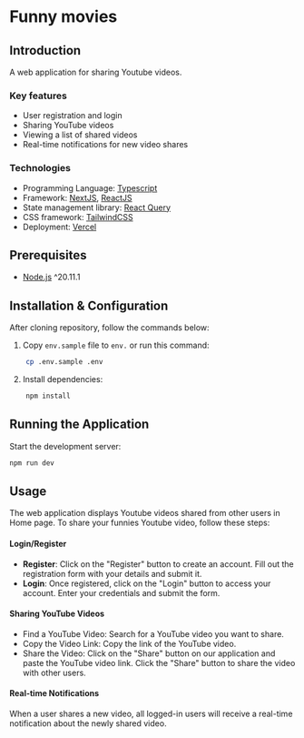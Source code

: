 # Funny movies

## Introduction

A web application for sharing Youtube videos.

### Key features

- User registration and login
- Sharing YouTube videos
- Viewing a list of shared videos
- Real-time notifications for new video shares 

### Technologies

- Programming Language: [Typescript](https://www.typescriptlang.org/)
- Framework: [NextJS](https://nextjs.org/), [ReactJS](https://react.dev/)
- State management library: [React Query](https://tanstack.com/query/v3)
- CSS framework: [TailwindCSS](https://tailwindcss.com/)
- Deployment: [Vercel](https://vercel.com/) 

## Prerequisites

- [Node.js](https://nodejs.org/en/download/package-manager/current) ^20.11.1

## Installation & Configuration

After cloning repository, follow the commands below:
1. Copy `env.sample` file to `env.` or run this command:
```bash
    cp .env.sample .env
```
2. Install dependencies:
```bash
    npm install
```

## Running the Application

Start the development server:
   ```bash
   npm run dev
   ```

## Usage 

The web application displays Youtube videos shared from other users in Home page. 
To share your funnies Youtube video, follow these steps:

#### Login/Register

- **Register**: Click on the "Register" button to create an account. Fill out the registration form with your details and submit it.
- **Login**: Once registered, click on the "Login" button to access your account. Enter your credentials and submit the form.

#### Sharing YouTube Videos

- Find a YouTube Video: Search for a YouTube video you want to share.
- Copy the Video Link: Copy the link of the YouTube video.
- Share the Video: Click on the "Share" button on our application and paste the YouTube video link. Click the "Share" button to share the video with other users.

#### Real-time Notifications

When a user shares a new video, all logged-in users will receive a real-time notification about the newly shared video.